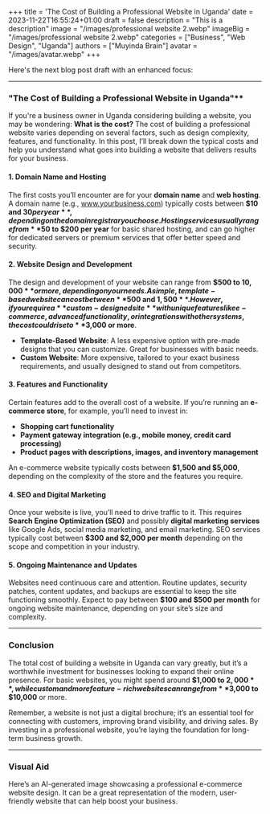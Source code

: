 +++
title = 'The Cost of Building a Professional Website in Uganda'
date = 2023-11-22T16:55:24+01:00
draft = false
description = "This is a description"
image = "/images/professional website 2.webp"
imageBig = "/images/professional website 2.webp"
categories = ["Business", "Web Design", "Uganda"]
authors = ["Muyinda Brain"]
avatar = "/images/avatar.webp"
+++

Here's the next blog post draft with an enhanced focus:

---

###  "The Cost of Building a Professional Website in Uganda"**

If you're a business owner in Uganda considering building a website, you may be wondering: **What is the cost?** The cost of building a professional website varies depending on several factors, such as design complexity, features, and functionality. In this post, I’ll break down the typical costs and help you understand what goes into building a website that delivers results for your business.

#### **1. Domain Name and Hosting**  
The first costs you’ll encounter are for your **domain name** and **web hosting**. A domain name (e.g., www.yourbusiness.com) typically costs between **$10 and $30 per year**, depending on the domain registrar you choose. Hosting services usually range from **$50 to $200 per year** for basic shared hosting, and can go higher for dedicated servers or premium services that offer better speed and security.

#### **2. Website Design and Development**  
The design and development of your website can range from **$500 to $10,000** or more, depending on your needs. A simple, template-based website can cost between **$500 and $1,500**. However, if you require a **custom-designed site** with unique features like e-commerce, advanced functionality, or integrations with other systems, the cost could rise to **$3,000 or more**.

- **Template-Based Website**: A less expensive option with pre-made designs that you can customize. Great for businesses with basic needs.
- **Custom Website**: More expensive, tailored to your exact business requirements, and usually designed to stand out from competitors.

#### **3. Features and Functionality**  
Certain features add to the overall cost of a website. If you’re running an **e-commerce store**, for example, you’ll need to invest in:

- **Shopping cart functionality**  
- **Payment gateway integration (e.g., mobile money, credit card processing)**  
- **Product pages with descriptions, images, and inventory management**

An e-commerce website typically costs between **$1,500 and $5,000**, depending on the complexity of the store and the features you require.

#### **4. SEO and Digital Marketing**  
Once your website is live, you’ll need to drive traffic to it. This requires **Search Engine Optimization (SEO)** and possibly **digital marketing services** like Google Ads, social media marketing, and email marketing. SEO services typically cost between **$300 and $2,000 per month** depending on the scope and competition in your industry.

#### **5. Ongoing Maintenance and Updates**  
Websites need continuous care and attention. Routine updates, security patches, content updates, and backups are essential to keep the site functioning smoothly. Expect to pay between **$100 and $500 per month** for ongoing website maintenance, depending on your site’s size and complexity.

---

### **Conclusion**  
The total cost of building a website in Uganda can vary greatly, but it’s a worthwhile investment for businesses looking to expand their online presence. For basic websites, you might spend around **$1,000 to $2,000**, while custom and more feature-rich websites can range from **$3,000 to $10,000** or more.

Remember, a website is not just a digital brochure; it’s an essential tool for connecting with customers, improving brand visibility, and driving sales. By investing in a professional website, you’re laying the foundation for long-term business growth.

---

### **Visual Aid**  
Here’s an AI-generated image showcasing a professional e-commerce website design. It can be a great representation of the modern, user-friendly website that can help boost your business.
